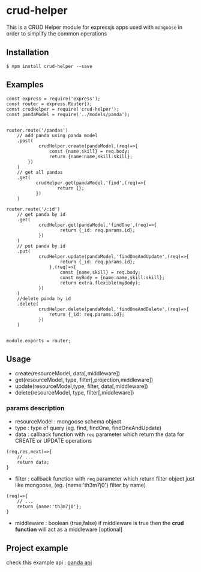 # crud-helper
This is a CRUD Helper module for expressjs apps used with `mongoose`
in order to simplify the common operations

## Installation 

`$ npm install crud-helper --save`

## Examples
```
const express = require('express');
const router = express.Router();
const crudHelper = require('crud-helper');
const pandaModel = require('../models/panda');


router.route('/pandas')
    // add panda using panda model
    .post(
            crudHelper.create(pandaModel,(req)=>{
                const {name,skill} = req.body;
                return {name:name,skill:skill};
        })
    )
    // get all pandas
    .get(
           crudHelper.get(pandaModel,'find',(req)=>{
                   return {};
           })
    )

router.route('/:id')
    // get panda by id
    .get(
            crudHelper.get(pandaModel,'findOne',(req)=>{
                    return {_id: req.params.id};
            })
    )
    // put panda by id
    .put(
            crudHelper.update(pandaModel,'findOneAndUpdate',(req)=>{
                    return {_id: req.params.id};
                },(req)=>{
                    const {name,skill} = req.body;
                    const myBody = {name:name,skill:skill};
                    return extra.flexible(myBody);
            })
    )
    //delete panda by id
    .delete(
            crudHelper.delete(pandaModel,'findOneAndDelete',(req)=>{
                return {_id: req.params.id};
            })
    )


module.exports = router;
```


## Usage

- create(resourceModel, data[,middleware])
- get(resourceModel, type, filter[,projection,middleware])
- update(resourceModel,type, filter, data[,middleware])
- delete(resourceModel, type, filter[,middleware])


### params description

- resourceModel : mongoose schema object
- type : type of query (eg. find, findOne, findOneAndUpdate)
- data : callback function with `req` parameter which return the data for CREATE or UPDATE operations 
```
(req,res,next)=>{
    // ...
    return data;
} 
```
- filter : callback function with `req` parameter which return filter object just like mongoose, (eg. {name:'th3m7j0'} filter by name)  
```
(req)=>{
    // ...
    return {name:'th3m7j0'};
} 
```
- middleware : boolean (true,false) if middleware is true then the **crud function** will act as a middleware [optional]

## Project example 

check this example api : [panda api](https://github.com/th3m7J0/express-panda-api)
